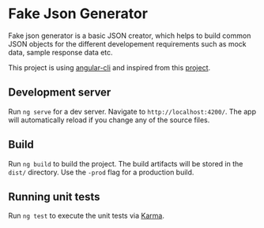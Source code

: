 # Fake Json Generator

Fake json generator is a basic JSON creator, which helps to build common JSON objects for the different developement requirements such as mock data, sample response data etc.

This project is using [angular-cli](https://github.com/angular/angular-cli) and inspired from this [project](https://github.com/couchbaselabs/couchbase-chrome-extension).

## Development server
Run `ng serve` for a dev server. Navigate to `http://localhost:4200/`. The app will automatically reload if you change any of the source files.


## Build

Run `ng build` to build the project. The build artifacts will be stored in the `dist/` directory. Use the `-prod` flag for a production build.

## Running unit tests

Run `ng test` to execute the unit tests via [Karma](https://karma-runner.github.io).






